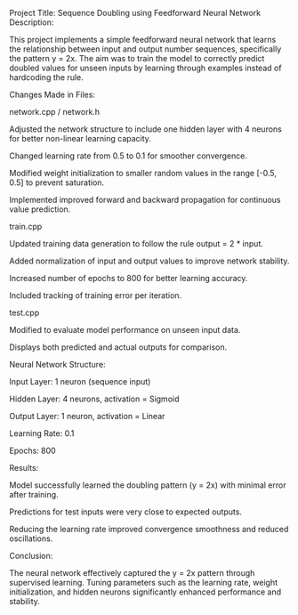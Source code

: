 Project Title: Sequence Doubling using Feedforward Neural Network
Description:

This project implements a simple feedforward neural network that learns the relationship between input and output number sequences, specifically the pattern y = 2x.
The aim was to train the model to correctly predict doubled values for unseen inputs by learning through examples instead of hardcoding the rule.

Changes Made in Files:

network.cpp / network.h

Adjusted the network structure to include one hidden layer with 4 neurons for better non-linear learning capacity.

Changed learning rate from 0.5 to 0.1 for smoother convergence.

Modified weight initialization to smaller random values in the range [-0.5, 0.5] to prevent saturation.

Implemented improved forward and backward propagation for continuous value prediction.

train.cpp

Updated training data generation to follow the rule output = 2 * input.

Added normalization of input and output values to improve network stability.

Increased number of epochs to 800 for better learning accuracy.

Included tracking of training error per iteration.

test.cpp

Modified to evaluate model performance on unseen input data.

Displays both predicted and actual outputs for comparison.

Neural Network Structure:

Input Layer: 1 neuron (sequence input)

Hidden Layer: 4 neurons, activation = Sigmoid

Output Layer: 1 neuron, activation = Linear

Learning Rate: 0.1

Epochs: 800

Results:

Model successfully learned the doubling pattern (y = 2x) with minimal error after training.

Predictions for test inputs were very close to expected outputs.

Reducing the learning rate improved convergence smoothness and reduced oscillations.

Conclusion:

The neural network effectively captured the y = 2x pattern through supervised learning.
Tuning parameters such as the learning rate, weight initialization, and hidden neurons significantly enhanced performance and stability.